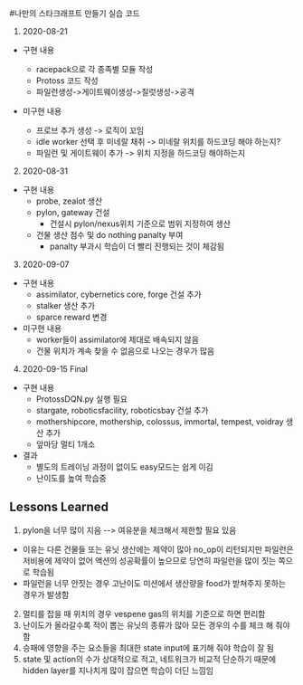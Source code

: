 #나만의 스타크래프트 만들기 실습 코드

1. 2020-08-21
- 구현 내용
    - racepack으로 각 종족별 모듈 작성
    - Protoss 코드 작성
    - 파일런생성->게이트웨이생성->질럿생성->공격
    
- 미구현 내용
    - 프로브 추가 생성 -> 로직이 꼬임
    - idle worker 선택 후 미네랄 채취 -> 미네랄 위치를 하드코딩 해야 하는지?
    - 파일런 및 게이트웨이 추가 -> 위치 지정을 하드코딩 해야하는지

2. 2020-08-31
- 구현 내용
    - probe, zealot 생산
    - pylon, gateway 건설
        - 건설시 pylon/nexus위치 기준으로 범위 지정하여 생산
    - 건물 생산 점수 및 do nothing panalty 부여
        - panalty 부과시 학습이 더 빨리 진행되는 것이 체감됨

3. 2020-09-07
- 구현 내용
    - assimilator, cybernetics core, forge 건설 추가
    - stalker 생산 추가
    - sparce reward 변경
- 미구현 내용
    - worker들이 assimilator에 제대로 배속되지 않음
    - 건물 위치가 계속 찾을 수 없음으로 나오는 경우가 많음
    
4. 2020-09-15 Final
- 구현 내용
    - ProtossDQN.py 실행 필요
    - stargate, roboticsfacility, roboticsbay 건설 추가
    - mothershipcore, mothership, colossus, immortal, tempest, voidray 생산 추가
    - 앞마당 멀티 1개소 
- 결과
    - 별도의 트레이닝 과정이 없이도 easy모드는 쉽게 이김
    - 난이도를 높여 학습중

Lessons Learned
- 
1. pylon을 너무 많이 지음 --> 여유분을 체크해서 제한할 필요 있음
 - 이유는 다른 건물들 또는 유닛 생산에는 제약이 많아 no_op이 리턴되지만 파일런은 저비용에 제약이 없어 액션의 성공확률이 높으므로 당연히 파일런을 많이 짓는 쪽으로 학습됨
 - 파일런을 너무 안짓는 경우 고난이도 미션에서 생산량을 food가 받쳐주지 못하는 경우가 발생함
2. 멀티를 잡을 때 위치의 경우 vespene gas의 위치를 기준으로 하면 편리함
3. 난이도가 올라갈수록 적이 뽑는 유닛의 종류가 많아 모든 경우의 수를 체크 해 줘야 함
4. 승패에 영향을 주는 요소들을 최대한 state input에 표기해 줘야 학습이 잘 됨
5. state 및 action의 수가 상대적으로 적고, 네트워크가 비교적 단순하기 때문에 hidden layer를 지나치게 많이 잡으면 학습이 더딘 느낌임
